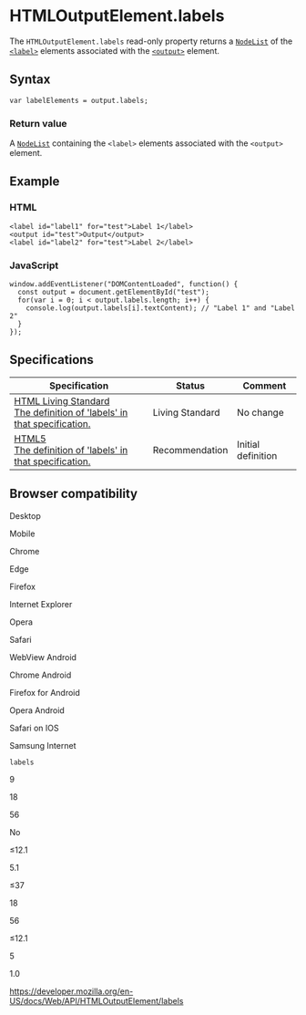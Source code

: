 HTMLOutputElement.labels
========================

The `HTMLOutputElement.labels` read-only property returns a [`NodeList`](../nodelist) of the [`<label>`](https://developer.mozilla.org/en-US/docs/Web/HTML/Element/label) elements associated with the [`<output>`](https://developer.mozilla.org/en-US/docs/Web/HTML/Element/output) element.

Syntax
------

    var labelElements = output.labels;

### Return value

A [`NodeList`](../nodelist) containing the `<label>` elements associated with the `<output>` element.

Example
-------

### HTML

    <label id="label1" for="test">Label 1</label>
    <output id="test">Output</output>
    <label id="label2" for="test">Label 2</label>

### JavaScript

    window.addEventListener("DOMContentLoaded", function() {
      const output = document.getElementById("test");
      for(var i = 0; i < output.labels.length; i++) {
        console.log(output.labels[i].textContent); // "Label 1" and "Label 2"
      }
    });

Specifications
--------------

<table><thead><tr class="header"><th>Specification</th><th>Status</th><th>Comment</th></tr></thead><tbody><tr class="odd"><td><a href="https://html.spec.whatwg.org/multipage/forms.html#dom-lfe-labels">HTML Living Standard<br />
<span class="small">The definition of 'labels' in that specification.</span></a></td><td><span class="spec-living">Living Standard</span></td><td>No change</td></tr><tr class="even"><td><a href="https://www.w3.org/TR/html52/forms.html#dom-lfe-labels">HTML5<br />
<span class="small">The definition of 'labels' in that specification.</span></a></td><td><span class="spec-rec">Recommendation</span></td><td>Initial definition</td></tr></tbody></table>

Browser compatibility
---------------------

Desktop

Mobile

Chrome

Edge

Firefox

Internet Explorer

Opera

Safari

WebView Android

Chrome Android

Firefox for Android

Opera Android

Safari on IOS

Samsung Internet

`labels`

9

18

56

No

≤12.1

5.1

≤37

18

56

≤12.1

5

1.0

<a href="https://developer.mozilla.org/en-US/docs/Web/API/HTMLOutputElement/labels" class="_attribution-link">https://developer.mozilla.org/en-US/docs/Web/API/HTMLOutputElement/labels</a>
